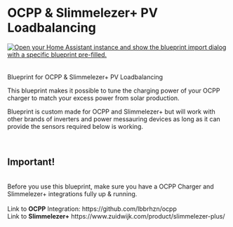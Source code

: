 # OCPP & Slimmelezer+ PV Loadbalancing
<a href="https://my.home-assistant.io/redirect/blueprint_import/?blueprint_url=https%3A%2F%2Fgithub.com%2Fwoopstar%2Focpp_slimmelezer_pv_loadbalacer%2Fblob%2Fmain%2Focpp_slimmelezer_pv_loadbalacer.yaml" target="_blank"><img src="https://my.home-assistant.io/badges/blueprint_import.svg" alt="Open your Home Assistant instance and show the blueprint import dialog with a specific blueprint pre-filled." /></a><br><br><br>
Blueprint for OCPP & Slimmelezer+ PV Loadbalancing

This blueprint makes it possible to tune the charging power of your OCPP charger to match your excess power from solar production.

Blueprint is custom made for OCPP and Slimmelezer+ but will work with other brands of inverters and power messauring devices as long as it can provide the sensors required below is working.

<br>
<b><h2>Important!</h2></b><br>
Before you use this blueprint, make sure you have a OCPP Charger and Slimmelezer+ integrations fully up & running. <br>
<br>
Link to <b>OCPP</b> Integration: https://github.com/lbbrhzn/ocpp <br>
Link to <b>Slimmelezer+</b> https://www.zuidwijk.com/product/slimmelezer-plus/<br>
<br>
<br>
